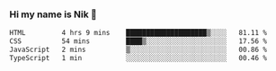 ### Hi my name is Nik 👋

<!--
**NikDoe/NikDoe** is a ✨ _special_ ✨ repository because its `README.md` (this file) appears on your GitHub profile.

Here are some ideas to get you started:

- 🔭 I’m currently working on ...
- 🌱 I’m currently learning ...
- 👯 I’m looking to collaborate on ...
- 🤔 I’m looking for help with ...
- 💬 Ask me about ...
- 📫 How to reach me: ...
- 😄 Pronouns: ...
- ⚡ Fun fact: ...
-->

<!--START_SECTION:waka-->

```txt
HTML         4 hrs 9 mins    ████████████████████▒░░░░   81.11 %
CSS          54 mins         ████▒░░░░░░░░░░░░░░░░░░░░   17.56 %
JavaScript   2 mins          ▒░░░░░░░░░░░░░░░░░░░░░░░░   00.86 %
TypeScript   1 min           ░░░░░░░░░░░░░░░░░░░░░░░░░   00.46 %
```

<!--END_SECTION:waka-->
